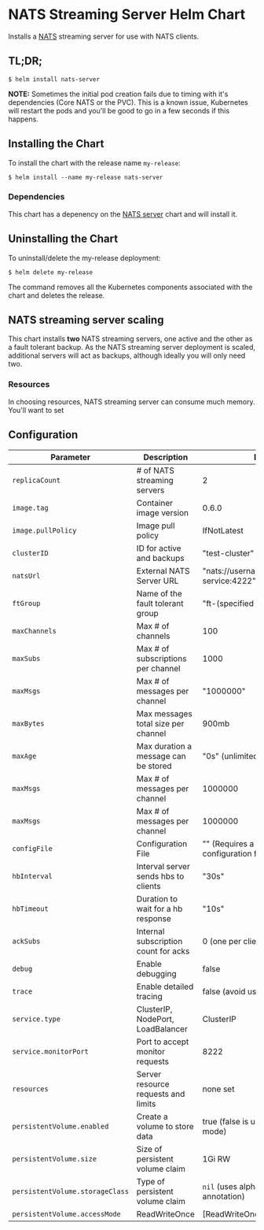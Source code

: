 # NATS Streaming Server Helm Chart

Installs a [NATS](http://nats.io/) streaming server for use with NATS clients.

## TL;DR;

```console
$ helm install nats-server
```

**NOTE:**  Sometimes the initial pod creation fails due to timing with it's dependencies (Core NATS or the PVC).  This is a known issue,
Kubernetes will restart the pods and you'll be good to go in a few seconds if this happens.

## Installing the Chart

To install the chart with the release name `my-release`:

```console
$ helm install --name my-release nats-server
```

### Dependencies

This chart has a depenency on the [NATS server](../nats-server) chart and will install it.

## Uninstalling the Chart

To uninstall/delete the my-release deployment:

```console
$ helm delete my-release
```

The command removes all the Kubernetes components associated with the chart and deletes the release.

## NATS streaming server scaling

This chart installs **two** NATS streaming servers, one active and the other as a fault tolerant backup.  As the NATS streaming server deployment is scaled, additional servers will act as backups, although ideally you will only need two.

### Resources

In choosing resources, NATS streaming server can consume much memory.  You'll want to set 


## Configuration

| Parameter                                 | Description                         | Default                                           |
|-------------------------------------------|-------------------------------------|---------------------------------------------------|
| `replicaCount`                            | # of NATS streaming servers         | 2                                                 |
| `image.tag`                               | Container image version             | 0.6.0                                             |
| `image.pullPolicy`                        | Image pull policy                   | IfNotLatest                                       |
| `clusterID`                               | ID for active and backups           | "test-cluster"                                    |
| `natsUrl`                                 | External NATS Server URL            | "nats://username:password@nats-service:4222"      |
| `ftGroup`                                 | Name of the fault tolerant group    | "ft-(specified cluster id)"                       |
| `maxChannels`                             | Max # of channels                   | 100                                               |
| `maxSubs`                                 | Max # of subscriptions per channel  | 1000                                              |
| `maxMsgs`                                 | Max # of messages per channel       | "1000000"                                         |
| `maxBytes`                                | Max messages total size per channel | 900mb                                             |
| `maxAge`                                  | Max duration a message can be stored| "0s" (unlimited)                                  |
| `maxMsgs`                                 | Max # of messages per channel       | 1000000                                           |
| `maxMsgs`                                 | Max # of messages per channel       | 1000000                                           |
| `configFile`                              | Configuration File                  | "" (Requires a PVC with a configuration file)     |
| `hbInterval`                              | Interval server sends hbs to clients| "30s"                                             |
| `hbTimeout`                               | Duration to wait for a hb response  | "10s"                                             |
| `ackSubs`                                 | Internal subscription count for acks| 0 (one per client)                                |
| `debug`                                   | Enable debugging                    | false                                             |
| `trace`                                   | Enable detailed tracing             | false  (avoid using this)                         |
| `service.type`                            | ClusterIP, NodePort, LoadBalancer   | ClusterIP                                         |
| `service.monitorPort`                     | Port to accept monitor requests     | 8222                                              |
| `resources`                               | Server resource requests and limits | none set                                          |
| `persistentVolume.enabled`                | Create a volume to store data       | true (false is used with memory mode)             |
| `persistentVolume.size`                   | Size of persistent volume claim     | 1Gi RW                                            |
| `persistentVolume.storageClass`           | Type of persistent volume claim     | `nil` (uses alpha storage class annotation)       |
| `persistentVolume.accessMode`             | ReadWriteOnce                       | [ReadWriteOnce]                                   |
